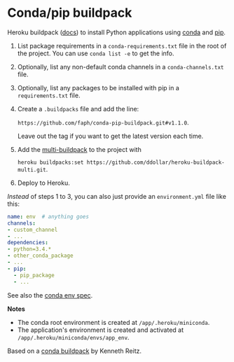 Conda/pip buildpack
===================

Heroku buildpack ([docs](https://devcenter.heroku.com/articles/buildpacks)) to
install Python applications using [conda](http://conda.pydata.org) and
[pip](https://pypi.python.org).

1. List package requirements in a `conda-requirements.txt` file in the root of
   the project. You can use `conda list -e` to get the info.
2. Optionally, list any non-default conda channels in a `conda-channels.txt`
   file.
3. Optionally, list any packages to be installed with pip in a
   `requirements.txt` file.
4. Create a `.buildpacks` file and add the line:

   `https://github.com/faph/conda-pip-buildpack.git#v1.1.0`.

   Leave out the tag if you want to get the latest version each time.

5. Add the [multi-buildpack](https://github.com/ddollar/heroku-buildpack-multi)
   to the project with

   `heroku buildpacks:set https://github.com/ddollar/heroku-buildpack-multi.git`.

6. Deploy to Heroku.

*Instead* of steps 1 to 3, you can also just provide an `environment.yml` file
like this:

```yaml
name: env  # anything goes
channels:
- custom_channel
- ...
dependencies:
- python=3.4.*
- other_conda_package
- ...
- pip:
  - pip_package
  - ...
```

See also the [conda env spec](https://github.com/conda/conda-env#environmentyml).

**Notes**

- The conda root environment is created at ``/app/.heroku/miniconda``.
- The application's environment is created and activated at
  ``/app/.heroku/miniconda/envs/app_env``.

Based on a [conda buildpack](https://github.com/kennethreitz/conda-buildpack)
by Kenneth Reitz.
